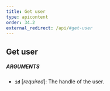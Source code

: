 ```yaml
---
title: Get user
type: apicontent
order: 34.2
external_redirect: /api/#get-user
---
```


## Get user
##### ARGUMENTS
* **`id`** [*required*]:
    The handle of the user.

